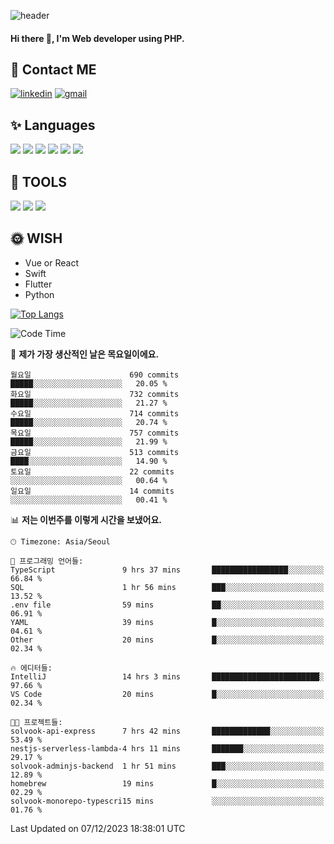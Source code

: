 ![header](https://capsule-render.vercel.app/api?type=waving&color=auto&height=300&section=header&text=Elin&fontSize=90&animation=twinkling)

#### Hi there 👋, I'm <b>Web developer</b> using PHP. ####

<!--
- 🔭 I’m currently working on Uniwill
- 🌱 I’m currently learning Vue or React or Python.
-->

<!---#### I am PHP developer --->

## 💌 Contact ME ###
[<img src='https://img.shields.io/badge/-EunjiKo-%230A66C2?style=flat-square&logo=LinkedIn&logoColor=white' alt='linkedin'>](https://www.linkedin.com/in/https://www.linkedin.com/in/eunji-ko-00a907164//)  [<img src='https://img.shields.io/badge/-einee214%40gmail.com-%23EA4335?style=flat-square&logo=Gmail&logoColor=white' alt='gmail'>](einee214@gmail.com)  


## ✨ Languages
<img src='https://img.shields.io/badge/-PHP-%23777BB4?style=for-the-badge&logo=PHP&logoColor=white'> <img src='https://img.shields.io/badge/-Laravel-%23FF2D20?style=for-the-badge&logo=Laravel&logoColor=white'> <img src='https://img.shields.io/badge/Jquery-%230769AD?style=for-the-badge&logo=Jquery&logoColor=white'> <img src='https://img.shields.io/badge/CSS3-%231572B6?style=for-the-badge&logo=CSS3&logoColor=white'> <img src='https://img.shields.io/badge/Bootstrap-%237952B3?style=for-the-badge&logo=Bootstrap&logoColor=white' > <img src='https://img.shields.io/badge/MySQL-%234479A1?style=for-the-badge&logo=MySQL&logoColor=white' >

## 🌷 TOOLS
<img src='https://img.shields.io/badge/PHPSTORM-%23000000?style=for-the-badge&logo=PhpStorm&logoColor=white' > <img src='https://img.shields.io/badge/GitLab-%23FCA121?style=for-the-badge&logo=GitLab&logoColor=white' > <img src='https://img.shields.io/badge/GitHub-%23181717?style=for-the-badge&logo=GitHub&logoColor=white'>


## 🌞 WISH
- Vue or React
- Swift
- Flutter
- Python


[![Top Langs](https://github-readme-stats.vercel.app/api/top-langs/?username=ein214&layout=compact)](https://github.com/anuraghazra/github-readme-stats)

<!--START_SECTION:waka-->
![Code Time](http://img.shields.io/badge/Code%20Time-3%2C091%20hrs%207%20mins-blue)

📅 **제가 가장 생산적인 날은 목요일이에요.** 

```text
월요일                      690 commits         █████░░░░░░░░░░░░░░░░░░░░   20.05 % 
화요일                      732 commits         █████░░░░░░░░░░░░░░░░░░░░   21.27 % 
수요일                      714 commits         █████░░░░░░░░░░░░░░░░░░░░   20.74 % 
목요일                      757 commits         █████░░░░░░░░░░░░░░░░░░░░   21.99 % 
금요일                      513 commits         ████░░░░░░░░░░░░░░░░░░░░░   14.90 % 
토요일                      22 commits          ░░░░░░░░░░░░░░░░░░░░░░░░░   00.64 % 
일요일                      14 commits          ░░░░░░░░░░░░░░░░░░░░░░░░░   00.41 % 
```


📊 **저는 이번주를 이렇게 시간을 보냈어요.** 

```text
🕑︎ Timezone: Asia/Seoul

💬 프로그래밍 언어들: 
TypeScript               9 hrs 37 mins       █████████████████░░░░░░░░   66.84 % 
SQL                      1 hr 56 mins        ███░░░░░░░░░░░░░░░░░░░░░░   13.52 % 
.env file                59 mins             ██░░░░░░░░░░░░░░░░░░░░░░░   06.91 % 
YAML                     39 mins             █░░░░░░░░░░░░░░░░░░░░░░░░   04.61 % 
Other                    20 mins             █░░░░░░░░░░░░░░░░░░░░░░░░   02.34 % 

🔥 에디터들: 
IntelliJ                 14 hrs 3 mins       ████████████████████████░   97.66 % 
VS Code                  20 mins             █░░░░░░░░░░░░░░░░░░░░░░░░   02.34 % 

🐱‍💻 프로젝트들: 
solvook-api-express      7 hrs 42 mins       █████████████░░░░░░░░░░░░   53.49 % 
nestjs-serverless-lambda-4 hrs 11 mins       ███████░░░░░░░░░░░░░░░░░░   29.17 % 
solvook-adminjs-backend  1 hr 51 mins        ███░░░░░░░░░░░░░░░░░░░░░░   12.89 % 
homebrew                 19 mins             █░░░░░░░░░░░░░░░░░░░░░░░░   02.29 % 
solvook-monorepo-typescri15 mins             ░░░░░░░░░░░░░░░░░░░░░░░░░   01.76 % 
```


 Last Updated on 07/12/2023 18:38:01 UTC
<!--END_SECTION:waka-->

<!---![GitHub stats](https://github-readme-stats.vercel.app/api?username=ein214&show_icons=true&theme=dracula)  --->



